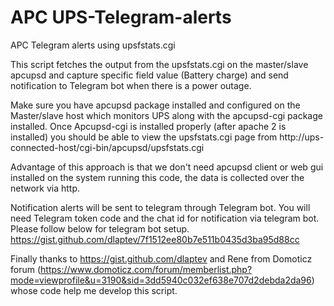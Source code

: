 # APC UPS-Telegram-alerts
APC Telegram alerts using upsfstats.cgi

  This script fetches the output from the upsfstats.cgi on the master/slave apcupsd and capture specific field value (Battery charge) and send notification to Telegram bot when there is a power outage.

  Make sure you have apcupsd package installed and configured on the Master/slave host which monitors UPS along with the apcupsd-cgi package installed. Once Apcupsd-cgi is installed properly (after apache 2 is installed) you should be able to view the upsfstats.cgi page from http://ups-connected-host/cgi-bin/apcupsd/upsfstats.cgi

  Advantage of this approach is that we don't need apcupsd client or web gui installed on the system running this code, the data is collected over the network via http.
  
  Notification alerts will be sent to telegram through Telegram bot. You will need Telegram token code and the chat id for notification via telegram bot. Please follow below for telegram bot setup.
https://gist.github.com/dlaptev/7f1512ee80b7e511b0435d3ba95d88cc
  
  Finally thanks to https://gist.github.com/dlaptev and Rene from Domoticz forum (https://www.domoticz.com/forum/memberlist.php?mode=viewprofile&u=3190&sid=3dd5940c032ef638e707d2debda2da96) whose code help me develop this script.
